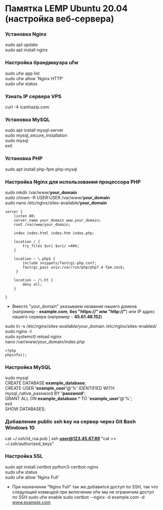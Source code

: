 # Памятка LEMP Ubuntu 20.04 (настройка веб-сервера)

### Установка Nginx
sudo apt update <br/>
sudo apt install nginx

### Настройка брандмауэра ufw
sudo ufw app list <br/>
sudo ufw allow 'Nginx HTTP' <br/>
sudo ufw status

### Узнать IP сервера VPS
curl -4 icanhazip.com

### Установка MySQL
sudo apt install mysql-server <br/>
sudo mysql_secure_installation <br/>
sudo mysql <br/>
exit

### Установка PHP
sudo apt install php-fpm php-mysql

### Настройка Nginx для использования процессора PHP
sudo mkdir /var/www/<b>your_domain</b> <br/>
sudo chown -R $USER:$USER /var/www/<b>your_domain</b> <br/>
sudo nano /etc/nginx/sites-available/<b>your_domain</b> <br/>
```
server {
    listen 80;
    server_name your_domain www.your_domain;
    root /var/www/your_domain;

    index index.html index.htm index.php;

    location / {
        try_files $uri $uri/ =404;
    }

    location ~ \.php$ {
        include snippets/fastcgi-php.conf;
        fastcgi_pass unix:/var/run/php/php7.4-fpm.sock;
     }

    location ~ /\.ht {
        deny all;
    }

}
```

* Вместо "your_domain" указываем название нашего домена (например - <b>example.com</b>, <b>без "https://" или "http://"</b>) или IP адрес нашего сервера (например - <b>45.61.48.152</b>)

sudo ln -s /etc/nginx/sites-available/your_domain /etc/nginx/sites-enabled/ <br/>
sudo nginx -t <br/>
sudo systemctl reload nginx <br/>
nano /var/www/your_domain/index.php <br/>
```
<?php
phpinfo();
```
### Настройка MySQL
sudo mysql <br/>
CREATE DATABASE <b>example_database</b>; <br/>
CREATE USER <b>'example_user'</b>@'%' IDENTIFIED WITH mysql_native_password BY <b>'password'</b>; <br/>
GRANT ALL ON <b>example_database</b>.* TO '<b>example_user</b>'@'%'; <br/>
exit <br/>
SHOW DATABASES; <br/>

### Добавление public ssh key на сервер через Git Bash Windows 10
cat ~/.ssh/id_rsa.pub | ssh <b>user@123.45.67.89</b> "cat >> ~/.ssh/authorized_keys"


### Настройка SSL
sudo apt install certbot python3-certbot-nginx <br/>
sudo ufw status </br>
sudo ufw allow 'Nginx Full' <br/>
* При назначении "Nginx Full" так же добавится доступ по SSH, так что следующей командой при включении ufw мы не ограничим доступ по SSH
sudo ufw enable
sudo certbot --nginx -d example.com -d www.example.com
